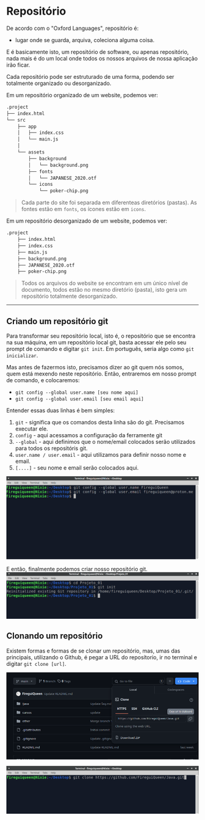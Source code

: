# Repositório 
De acordo com o "Oxford Languages", repositório é:
- lugar onde se guarda, arquiva, coleciona alguma coisa.

E é basicamente isto, um repositório de software, ou apenas repositório, nada mais é do um local onde todos 
os nossos arquivos de nossa aplicação irão ficar. 

Cada repositório pode ser estruturado de uma forma, podendo ser totalmente organizado ou desorganizado. 

Em um repositório organizado de um website, podemos ver: 
```md
.project
├── index.html
└── src
    ├── app
    │   ├── index.css
    │   └── main.js
    │
    └── assets
        ├── background
        │   └── background.png
        ├── fonts
        │   └── JAPANESE_2020.otf
        └── icons
            └── poker-chip.png
```
> Cada parte do site foi separada em diferenteas diretórios (pastas). As fontes estão em `fonts`, os ícones estão em `icons`. 

Em um repositório desorganizado de um website, podemos ver:
```md
.project
    ├── index.html
    ├── index.css
    ├── main.js
    ├── background.png
    ├── JAPANESE_2020.otf
    ├── poker-chip.png
```
> Todos os arquivos do website se encontram em um único nível de documento, todos estão no mesmo diretório (pasta), isto gera um repositório totalmente desorganizado.

_____________________

## Criando um repositório git 
Para transformar seu repositório local, isto é, o repositório que se encontra na sua máquina, em um repositório local git, basta
acessar ele pelo seu prompt de comando e digitar `git init`. Em português, seria algo como `git inicializar`. 

Mas antes de fazermos isto, precisamos dizer ao git quem nós somos, quem está mexendo neste repositório. 
Então, entraremos em nosso prompt de comando, e colocaremos: 
- `git config --global user.name [seu nome aqui]`
- `git config --global user.email [seu email aqui]`

Entender essas duas linhas é bem simples: 
1. `git` - significa que os comandos desta linha são do git. Precisamos executar ele. 
2. `config` - aqui acessamos a configuração da ferramente git 
3. `--global` - aqui definimos que o nome/email colocados serão utilizados para todos os repositóris git.
4. `user.name / user.email` - aqui utilizamos para definir nosso nome e email. 
5. `[....]` - seu nome e email serão colocados aqui. 

![terminal-git-config](../others/images/terminal-git-config.png)

E então, finalmente podemos criar nosso repositório git.
![terminal-git-init](../others/images/terminal-git-init.png)


## Clonando um repositório 
Existem formas e formas de se clonar um repositório, mas, umas das principais, utilizando o Github, é
pegar a URL do reposítorio, ir no terminal e digitar `git clone [url]`.

![github-clone](../others/images/github-clone.png)

![terminal-git-clone](../others/images/terminal-git-clone.png)
